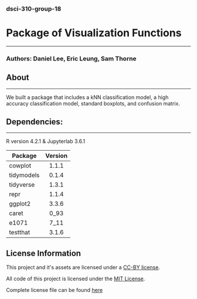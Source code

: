 ### dsci-310-group-18

# Package of Visualization Functions
---

### Authors: Daniel Lee, Eric Leung, Sam Thorne

## About
---

We built a package that includes a kNN classification model, a high accuracy classification model, standard boxplots, and 
confusion matrix. 

## Dependencies:
---
R version 4.2.1 & Jupyterlab 3.6.1

|Package     |Version   |
| ---------- |:--------:|
|cowplot     |1.1.1     |
|tidymodels  |0.1.4     |
|tidyverse   |1.3.1     |
|repr        |1.1.4     |
|ggplot2     |3.3.6     |
|caret       |0_93      |
|e1071       |7_11      |
|testthat    |3.1.6     |


## License Information

This project and it's assets are licensed under a [CC-BY license](https://creativecommons.org/licenses/by-nc-nd/4.0/legalcode).

All code of this project is licensed under the [MIT License](https://opensource.org/license/mit/).

Complete license file can be found [here](LICENSE.md)
